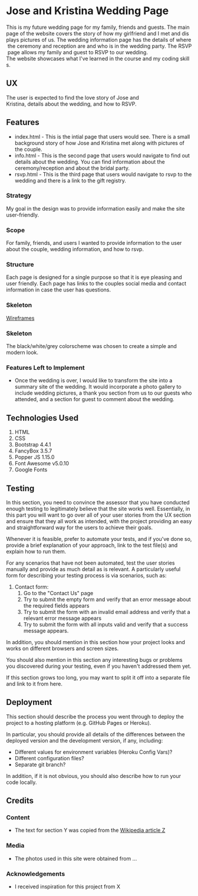 # Jose and Kristina Wedding Page

This is my future wedding page for my family, friends and guests. The main page of the website covers the story of how my girlfriend and I met and displays pictures of us. The wedding information page has the details of where the ceremony and reception are and who is in the wedding party. The RSVP page allows my family and guest to RSVP to our wedding.
The website showcases what I've learned in the course and my coding skills.
 
## UX
 
The user is expected to find the love story of Jose and Kristina, details about the wedding, and how to RSVP.

## Features

- index.html - This is the intial page that users would see. There is a small background story of how Jose and Kristina met along with pictures of the couple.
- info.html - This is the second page that users would navigate to find out details about the wedding. You can find information about the ceremony/reception and about the bridal party. 
- rsvp.html - This is the third page that users would navigate to rsvp to the wedding and there is a link to the gift registry. 
 
### Strategy

My goal in the design was to provide information easily and make the site user-friendly.

### Scope

For family, friends, and users I wanted to provide information to the user about the couple, wedding information, and how to rsvp. 

### Structure

Each page is designed for a single purpose so that it is eye pleasing and user friendly. Each page has links to the couples social media and contact information in case the user has questions.

### Skeleton

[Wireframes]()

### Skeleton

The black/white/grey colorscheme was chosen to create a simple and modern look.

### Features Left to Implement
- Once the wedding is over, I would like to transform the site into a summary site of the wedding. It would incorporate a photo gallery to include wedding pictures, a thank you section from us to our guests who attended, and a section for guest to comment about the wedding.

## Technologies Used

1) HTML
2) CSS
3) Bootstrap 4.4.1
4) FancyBox 3.5.7
5) Popper JS 1.15.0
6) Font Awesome v5.0.10
7) Google Fonts

## Testing

In this section, you need to convince the assessor that you have conducted enough testing to legitimately believe that the site works well. Essentially, in this part you will want to go over all of your user stories from the UX section and ensure that they all work as intended, with the project providing an easy and straightforward way for the users to achieve their goals.

Whenever it is feasible, prefer to automate your tests, and if you've done so, provide a brief explanation of your approach, link to the test file(s) and explain how to run them.

For any scenarios that have not been automated, test the user stories manually and provide as much detail as is relevant. A particularly useful form for describing your testing process is via scenarios, such as:

1. Contact form:
    1. Go to the "Contact Us" page
    2. Try to submit the empty form and verify that an error message about the required fields appears
    3. Try to submit the form with an invalid email address and verify that a relevant error message appears
    4. Try to submit the form with all inputs valid and verify that a success message appears.

In addition, you should mention in this section how your project looks and works on different browsers and screen sizes.

You should also mention in this section any interesting bugs or problems you discovered during your testing, even if you haven't addressed them yet.

If this section grows too long, you may want to split it off into a separate file and link to it from here.

## Deployment

This section should describe the process you went through to deploy the project to a hosting platform (e.g. GitHub Pages or Heroku).

In particular, you should provide all details of the differences between the deployed version and the development version, if any, including:
- Different values for environment variables (Heroku Config Vars)?
- Different configuration files?
- Separate git branch?

In addition, if it is not obvious, you should also describe how to run your code locally.


## Credits

### Content
- The text for section Y was copied from the [Wikipedia article Z](https://en.wikipedia.org/wiki/Z)

### Media
- The photos used in this site were obtained from ...

### Acknowledgements

- I received inspiration for this project from X